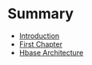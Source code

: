 # Summary

* [Introduction](README.md)
* [First Chapter](chapter1.md)
* [Hbase Architecture](hbase-architecture.md)

